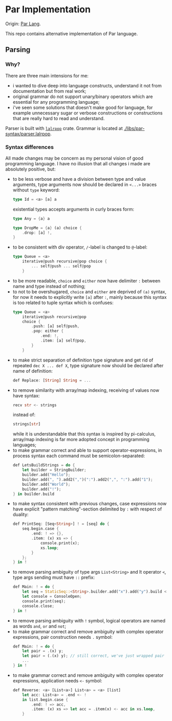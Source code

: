 # Par Implementation

Origin: [Par Lang](https://github.com/faiface/par-lang).

This repo contains alternative implementation of Par language.

## Parsing

### Why?

There are three main intensions for me:

- i wanted to dive deep into language constructs, understand it not from documentation but from real work;
- original grammar do not support unary/binary operators which are essential for any programming language;
- i've seen some solutions that doesn't make good for language, for example unnecessary sugar or verbose constructions or constructions that are really hard to read and understand.

Parser is built with [`lalrpop`](https://lalrpop.github.io/lalrpop/index.html) crate. Grammar is located at [./libs/par-syntax/parser.lalrpop](./libs/par-syntax/parser.lalrpop).

### Syntax differences

All made changes may be concern as my personal vision of good programming language. I have no illusion that all changes i made are absolutely positive, but:

- to be less verbose and have a division between type and value arguments, type arguments now should be declared in `<...>` braces without `type` keyword:
    ```rust
    type Id = <a> [a] a
    ```
    existential types accepts arguments in curly braces form:
    ```rust
    type Any = {a} a

    type DropMe = {a} (a) choice {
        .drop: [a] !,
    }
    ```
- to be consistent with div operator, `/`-label is changed to `@`-label:
    ```rust
    type Queue = <a>
        iterative@push recursive@pop choice {
            ... self@push ... self@pop
        }
    ```
- to be more readable, `choice` and `either` now have delimiter `:` between name and type instead of nothing;
- to not to be overshugared, `choice` and `either` are deprived of `(a)` syntax, for now it needs to explicitly write `[a]` after `:`, mainly because this syntax is too related to tuple syntax which is confuses:
    ```rust
    type Queue = <a>
        iterative@push recursive@pop
        choice {
            .push: [a] self@push,
            .pop: either {
                .end: !,
                .item: [a] self@pop,
            }
        }
    ```
- to make strict separation of definition type signature and get rid of repeated `dec X ... def X`, type signature now should be declared after name of definition:
    ```rust
    def Replace: [String] String = ...
    ```
- to remove similarity with array/map indexing, receiving of values now have syntax:
    ```rust
    recv str <- strings
    ```
    instead of:
    ```rust
    strings[str]
    ```
    while it is understandable that this syntax is inspired by pi-calculus, array/map indexing is far more adopted concept in programming languages;
- to make grammar correct and able to support operator-expressions, in process syntax each command must be semicolon-separated:
    ```rust
    def LetsBuildStrings = do {
        let builder = StringBuilder;
        builder.add("Hello");
        builder.add(", ").add2(",")(":").add2(",", ":").add("1");
        builder.add("World");
        builder.add("!");
    } in builder.build
    ```
- to make syntax consistent with previous changes, case expressions now have explicit "pattern matching"-section delimited by `:` with respect of duality:
    ```rust
    def PrintSeq: [Seq<String>] ! = [seq] do {
        seq.begin.case {
            .end: ! => {},
            .item: (x) xs => {
                console.print(x);
                xs.loop;
            }
        };
    } in !
    ```
- to remove parsing ambiguity of type args `List<String>` and lt operator `<`, type args sending must have `::` prefix:
    ```rust
    def Main: ! = do {
        let seq = StaticSeq::<String>.builder.add("x").add("y").build < "xy";
        let console = ConsoleOpen;
        console.print(seq);
        console.close;
    } in !
    ```
- to remove parsing ambiguity with `!` symbol, logical operators are named as words `and`, `or` and `not`;
- to make grammar correct and remove ambiguity with complex operator expressions, pair construction needs `.` symbol:
    ```rust
    def Main: ! = do {
        let pair = .(x) y;
        let pair = (.(x) y); // still correct, we've just wrapped pair in parens
        ...
    } in !
    ```
- to make grammar correct and remove ambiguity with complex operator expressions, application needs `<-` symbol:
    ```rust
    def Reverse: <a> [List<a>] List<a> = <a> [list]
        let acc: List<a> = .end <- !
        in list.begin.case {
            .end: ! => acc,
            .item: (x) xs => let acc = .item(x) <- acc in xs.loop,
        }
    ```
